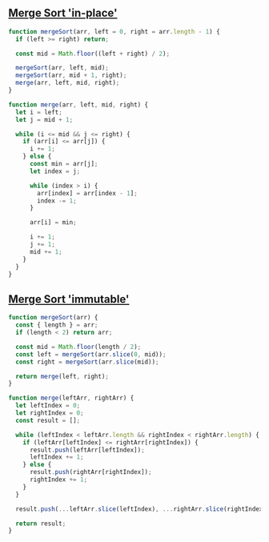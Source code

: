 ## [Merge Sort 'in-place'](https://bigfrontend.dev/problem/implement-Merge-Sort)

<!-- notecardId: 1740222543257 -->

```js
function mergeSort(arr, left = 0, right = arr.length - 1) {
  if (left >= right) return;

  const mid = Math.floor((left + right) / 2);

  mergeSort(arr, left, mid);
  mergeSort(arr, mid + 1, right);
  merge(arr, left, mid, right);
}

function merge(arr, left, mid, right) {
  let i = left;
  let j = mid + 1;

  while (i <= mid && j <= right) {
    if (arr[i] <= arr[j]) {
      i += 1;
    } else {
      const min = arr[j];
      let index = j;

      while (index > i) {
        arr[index] = arr[index - 1];
        index -= 1;
      }

      arr[i] = min;

      i += 1;
      j += 1;
      mid += 1;
    }
  }
}
```

## [Merge Sort 'immutable'](https://www.greatfrontend.com/questions/algo/merge-sort?format=algo)

<!-- notecardId: 1739879446694 -->

```js
function mergeSort(arr) {
  const { length } = arr;
  if (length < 2) return arr;

  const mid = Math.floor(length / 2);
  const left = mergeSort(arr.slice(0, mid));
  const right = mergeSort(arr.slice(mid));

  return merge(left, right);
}

function merge(leftArr, rightArr) {
  let leftIndex = 0;
  let rightIndex = 0;
  const result = [];

  while (leftIndex < leftArr.length && rightIndex < rightArr.length) {
    if (leftArr[leftIndex] <= rightArr[rightIndex]) {
      result.push(leftArr[leftIndex]);
      leftIndex += 1;
    } else {
      result.push(rightArr[rightIndex]);
      rightIndex += 1;
    }
  }

  result.push(...leftArr.slice(leftIndex), ...rightArr.slice(rightIndex));

  return result;
}
```
